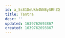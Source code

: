 ```yaml
---
id: a_Ss81DeUkh4NNBySRhZQ
title: Tantra
desc: ''
updated: 1639762693867
created: 1639762693867
---
```


